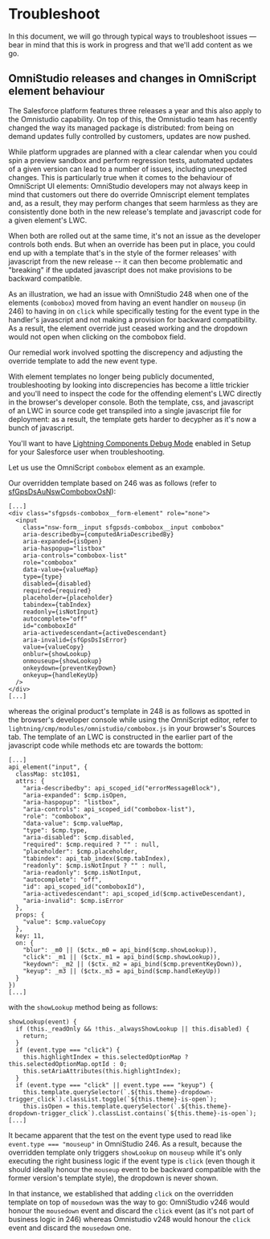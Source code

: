 # Troubleshoot

In this document, we will go through typical ways to troubleshoot issues &mdash; bear in mind that this is work in progress and that we'll add content as we go.

## OmniStudio releases and changes in OmniScript element behaviour

The Salesforce platform features three releases a year and this also apply to the Omnistudio capability. On top of this, the Omnistudio team has recently 
changed the way its managed package is distributed: from being on demand updates fully controlled by customers, updates are now pushed.

While platform upgrades are planned with a clear calendar when you could spin a preview sandbox and perform regression tests, automated updates of a
given version can lead to a number of issues, including unexpected changes. This is particularly true when it comes to the behaviour of OmniScript UI elements:
OmniStudio developers may not always keep in mind that customers out there do override Omniscript element templates and, as a result, they may perform changes
that seem harmless as they are consistently done both in the new release's template and javascript code for a given element's LWC.

When both are rolled out at the same time, it's not an issue as the developer controls both ends. But when an override has been put in place, you could
end up with a template that's in the style of the former releases' with javascript from the new release -- it can then become problematic and "breaking" if the
updated javascript does not make provisions to be backward compatible.

As an illustration, we had an issue with OmniStudio 248 when one of the elements (`combobox`) moved from having an event handler on `mouseup` (in 246) to having
in on `click` while specifically testing for the event type in the handler's javascript and not making a provision for backward compatibility. As a result, the
element override just ceased working and the dropdown would not open when clicking on the combobox field.

Our remedial work involved spotting the discrepency and adjusting the override template to add the new event type.

With element templates no longer being publicly documented, troubleshooting by looking into discrepencies has become a little trickier and you'll need to inspect
the code for the offending element's LWC directly in the browser's developer console. Both the template, css, and javascript of an LWC in source code get transpiled
into a single javascript file for deployment: as a result, the template gets harder to decypher as it's now a bunch of javascript.

You'll want to have
[Lightning Components Debug Mode](https://help.salesforce.com/s/articleView?id=sf.aura_debug_mode.htm&language=en_US&type=5) enabled in Setup for your Salesforce user when troubleshooting.

Let us use the OmniScript `combobox` element as an example. 

Our overridden template based on 246 was as follows 
(refer to [sfGpsDsAuNswComboboxOsN](./sfGpsDsAuNsw/main/default/lwc/sfGpsDsAuNswComoboxOsN)):

```
[...]
<div class="sfgpsds-combobox__form-element" role="none">
  <input
    class="nsw-form__input sfgpsds-combobox__input combobox"
    aria-describedby={computedAriaDescribedBy}
    aria-expanded={isOpen}
    aria-haspopup="listbox"
    aria-controls="combobox-list"
    role="combobox"
    data-value={valueMap}
    type={type}
    disabled={disabled}
    required={required}
    placeholder={placeholder}
    tabindex={tabIndex}
    readonly={isNotInput}
    autocomplete="off"
    id="comboboxId"
    aria-activedescendant={activeDescendant}
    aria-invalid={sfGpsDsIsError}
    value={valueCopy}
    onblur={showLookup}
    onmouseup={showLookup}
    onkeydown={preventKeyDown}
    onkeyup={handleKeyUp}
  />
</div>
[...]
```

whereas the original product's template in 248 is as follows as spotted in the browser's developer console while using the OmniScript editor, refer
to `lightning/cmp/modules/omnistudio/combobox.js` in your browser's Sources tab. The template of an LWC is constructed in the earlier part of the javascript
code while methods etc are towards the bottom:

```
[...]
api_element("input", {
  classMap: stc10$1,
  attrs: {
    "aria-describedby": api_scoped_id("errorMessageBlock"),
    "aria-expanded": $cmp.isOpen,
    "aria-haspopup": "listbox",
    "aria-controls": api_scoped_id("combobox-list"),
    "role": "combobox",
    "data-value": $cmp.valueMap,
    "type": $cmp.type,
    "aria-disabled": $cmp.disabled,
    "required": $cmp.required ? "" : null,
    "placeholder": $cmp.placeholder,
    "tabindex": api_tab_index($cmp.tabIndex),
    "readonly": $cmp.isNotInput ? "" : null,
    "aria-readonly": $cmp.isNotInput,
    "autocomplete": "off",
    "id": api_scoped_id("comboboxId"),
    "aria-activedescendant": api_scoped_id($cmp.activeDescendant),
    "aria-invalid": $cmp.isError
  },
  props: {
    "value": $cmp.valueCopy
  },
  key: 11,
  on: {
    "blur": _m0 || ($ctx._m0 = api_bind($cmp.showLookup)),
    "click": _m1 || ($ctx._m1 = api_bind($cmp.showLookup)),
    "keydown": _m2 || ($ctx._m2 = api_bind($cmp.preventKeyDown)),
    "keyup": _m3 || ($ctx._m3 = api_bind($cmp.handleKeyUp))
  }
})
[...]
```
with the `showLookup` method being as follows:
```
showLookup(event) {
  if (this._readOnly && !this._alwaysShowLookup || this.disabled) {
    return;
  }
  if (event.type === "click") {
    this.highlightIndex = this.selectedOptionMap ? this.selectedOptionMap.optId : 0;
    this.setAriaAttributes(this.highlightIndex);
  }
  if (event.type === "click" || event.type === "keyup") {
    this.template.querySelector(`.${this.theme}-dropdown-trigger_click`).classList.toggle(`${this.theme}-is-open`);
    this.isOpen = this.template.querySelector(`.${this.theme}-dropdown-trigger_click`).classList.contains(`${this.theme}-is-open`);
[...]
```

It became apparent that the test on the event type used to read like `event.type === "mouseup"` in OmniStudio 246. As a result, because the
overridden template only triggers `showLookup` on `mouseup` while it's only executing the right business logic if the event type is
`click` (even though it should ideally honour the `mouseup` event to be backward compatible with the former version's template style),
the dropdown is never shown.

In that instance, we established that adding `click` on the overridden template on top of `mousedown` was the way to go: OmniStudio v246
would honour the `mousedown` event and discard the `click` event (as it's not part of business logic in 246) whereas Omnistudio v248
would honour the `click` event and discard the `mousedown` one.
